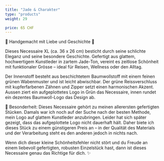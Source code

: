 ```yaml
---
title: "Jade & Charakter"
type: "products"
weight: 29

price: 65 CHF
---
```


🌿 Handgemacht mit Liebe und Geschichte 🌿

Dieses Necessaire XL (ca. 36 x 26 cm) besticht durch seine schlichte Eleganz und seine besondere Geschichte. Gefertigt aus glattem, hochwertigem Kunstleder in zartem Jade-Ton, vereint es zeitlose Schönheit mit funktionaler Grösse – ideal für Reisen, Wellness oder den Alltag.

Der Innenstoff besteht aus beschichtetem Baumwollstoff mit einem feinen grünen Wabenmuster und ist leicht abwischbar. Der grüne Reissverschluss mit kupferfarbenen Zähnen und Zipper setzt einen harmonischen Akzent. Aussen ziert ein aufgeplottetes Logo in Grün das Necessaire, innen rundet ein dezentes Baumwoll-Logo das Design ab.

💚 Besonderheit:
Dieses Necessaire gehört zu meinen allerersten gefertigten Stücken. Damals war ich noch auf der Suche nach der besten Methode, mein Logo auf glattem Kunstleder anzubringen. Leider hat sich später gezeigt, dass das aufgeplottete Logo nicht dauerhaft hält. Daher biete ich dieses Stück zu einem günstigeren Preis an – in der Qualität des Materials und der Verarbeitung steht es den anderen jedoch in nichts nach.

Wenn dich dieser kleine Schönheitsfehler nicht stört und du Freude an einem liebevoll gefertigten, robusten Einzelstück hast, dann ist dieses Necessaire genau das Richtige für dich. ✨
